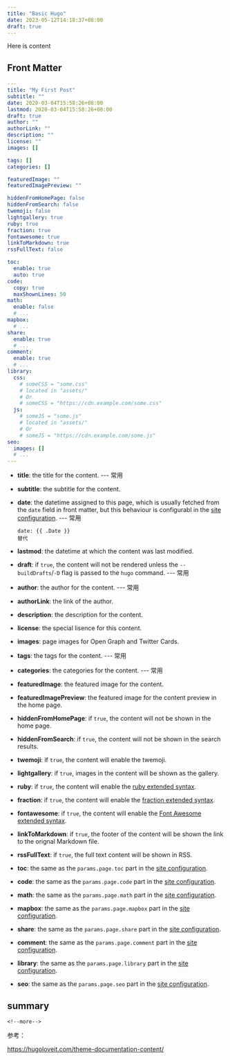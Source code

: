 ```yaml
---
title: "Basic Hugo"
date: 2023-05-12T14:18:37+08:00
draft: true
---
```






Here is content





## Front Matter



```yaml
---
title: "My First Post"
subtitle: ""
date: 2020-03-04T15:58:26+08:00
lastmod: 2020-03-04T15:58:26+08:00
draft: true
author: ""
authorLink: ""
description: ""
license: ""
images: []

tags: []
categories: []

featuredImage: ""
featuredImagePreview: ""

hiddenFromHomePage: false
hiddenFromSearch: false
twemoji: false
lightgallery: true
ruby: true
fraction: true
fontawesome: true
linkToMarkdown: true
rssFullText: false

toc:
  enable: true
  auto: true
code:
  copy: true
  maxShownLines: 50
math:
  enable: false
  # ...
mapbox:
  # ...
share:
  enable: true
  # ...
comment:
  enable: true
  # ...
library:
  css:
    # someCSS = "some.css"
    # located in "assets/"
    # Or
    # someCSS = "https://cdn.example.com/some.css"
  js:
    # someJS = "some.js"
    # located in "assets/"
    # Or
    # someJS = "https://cdn.example.com/some.js"
seo:
  images: []
  # ...
---
```

- **title**: the title for the content. --- 常用
- **subtitle**: the subtitle for the content.
- **date**: the datetime assigned to this page, which is usually fetched from the `date` field in front matter, but this behaviour is configurabl in the [site configuration](https://hugoloveit.com/theme-documentation-basics#site-configuration). --- 常用

  ```
  date: {{ .Date }}
  替代
  ```
  
- **lastmod**: the datetime at which the content was last modified.
- **draft**: if `true`, the content will not be rendered unless the `--buildDrafts`/`-D` flag is passed to the `hugo` command.  --- 常用
- **author**: the author for the content.  --- 常用
- **authorLink**: the link of the author.
- **description**: the description for the content.
- **license**: the special lisence for this content.
- **images**: page images for Open Graph and Twitter Cards.
- **tags**: the tags for the content.  --- 常用
- **categories**: the categories for the content.  --- 常用
- **featuredImage**: the featured image for the content.
- **featuredImagePreview**: the featured image for the content preview in the home page.
- **hiddenFromHomePage**: if `true`, the content will not be shown in the home page.
- **hiddenFromSearch**:  if `true`, the content will not be shown in the search results.
- **twemoji**: if `true`, the content will enable the twemoji.
- **lightgallery**: if `true`, images in the content will be shown as the gallery.
- **ruby**: if `true`, the content will enable the [ruby extended syntax](https://hugoloveit.com/theme-documentation-content/#ruby).
- **fraction**: if `true`, the content will enable the [fraction extended syntax](https://hugoloveit.com/theme-documentation-content/#fraction).
- **fontawesome**:  if `true`, the content will enable the [Font Awesome extended syntax](https://hugoloveit.com/theme-documentation-content/#fontawesome).
- **linkToMarkdown**: if `true`, the footer of the content will be shown the link to the orignal Markdown file.
- **rssFullText**: if `true`, the full text content will be shown in RSS.
- **toc**: the same as the `params.page.toc` part in the [site configuration](https://hugoloveit.com/theme-documentation-basics#site-configuration).
- **code**: the same as the `params.page.code` part in the [site configuration](https://hugoloveit.com/theme-documentation-basics#site-configuration).
- **math**: the same as the `params.page.math` part in the [site configuration](https://hugoloveit.com/theme-documentation-basics#site-configuration).
- **mapbox**:  the same as the `params.page.mapbox` part in the [site configuration](https://hugoloveit.com/theme-documentation-basics#site-configuration).
- **share**: the same as the `params.page.share` part in the [site configuration](https://hugoloveit.com/theme-documentation-basics#site-configuration).
- **comment**: the same as the `params.page.comment` part in the [site configuration](https://hugoloveit.com/theme-documentation-basics#site-configuration).
- **library**: the same as the `params.page.library` part in the [site configuration](https://hugoloveit.com/theme-documentation-basics#site-configuration).
- **seo**: the same as the `params.page.seo` part in the [site configuration](https://hugoloveit.com/theme-documentation-basics#site-configuration).







## summary



`<!--more-->`





参考：

https://hugoloveit.com/theme-documentation-content/
